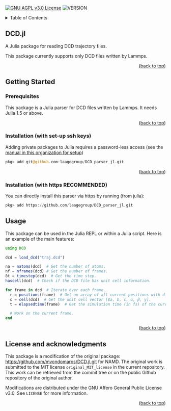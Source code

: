 <div id="top"></div>

<!-- PROJECT SHIELDS -->

[![GNU AGPL v3.0 License][license-shield]][license-url] 
![VERSION](https://img.shields.io/badge/version-0.2.2-blue)

<!-- TABLE OF CONTENTS -->

<details>
  <summary>Table of Contents</summary>
  <ol>
    <li>
      <a href="#about">DCD.jl</a>
    </li>
    <li>
      <a href="#getting-started">Getting Started</a>
      <ul>
        <li><a href="#prerequisites">Prerequisites</a></li>
        <li><a href="#installation">Installation (with set-up ssh keys)</a></li>
      </ul>
    </li>
    <li><a href="#usage">Usage</a></li>
    <li><a href="#acknowledgments">License and acknowledgments</a></li>
  </ol>
</details>

<!-- ABOUT THE PROJECT -->
<div id="about"></div>

## DCD.jl

A Julia package for reading DCD trajectory files.

This package currently supports only DCD files written by Lammps.

<p align="right">(<a href="#top">back to top</a>)</p>

<div id="getting-started"></div>

## Getting Started

<div id="prerequisites"></div>

### Prerequisites

This package is a Julia parser for DCD files written by Lammps. It needs Julia 1.5 or above.

<p align="right">(<a href="#top">back to top</a>)</p>

<div id="installation"></div>

### Installation (with set-up ssh keys)

Adding private packages to Julia requires a password-less access (see the [manual in this organization for setup](https://github.com/laagegroup/0_HowTo/blob/main/Github_beginner_guide.md#setup-a-password-less-access-over-ssh))

````julia
pkg> add git@github.com:laagegroup/DCD_parser_jl.git
````
<p align="right">(<a href="#top">back to top</a>)</p>

<div id="usage"></div>

### Installation (with https RECOMMENDED)

You can directly install this parser via https by running (from julia):
```julia
pkg> add https://github.com/laagegroup/DCD_parser_jl.git
```

## Usage

This package can be used in the Julia REPL or within a Julia script. Here is an example of the main features:

````julia
using DCD

dcd = load_dcd("traj.dcd")

na = natoms(dcd)  # Get the number of atoms.
nf = nframes(dcd) # Get the number of frames.
δt = timestep(dcd)  # Get the time step.
hascell(dcd)  # Check if the DCD file has unit cell information.

for frame in dcd  # Iterate over each frame.
  r = positions(frame)  # Get an array of all current positions with dimensions (3, na).
  c = cell(dcd)  # Get the unit cell vector [$a, b, c, α, β, γ].
  t = elapsedtime(frame)  # Get the simulation time (in fs) of the current frame.

  # Work on the current frame.
end
````
<p align="right">(<a href="#top">back to top</a>)</p>


<div id="acknowledgments"></div>

## License and acknowledgments

This package is a modification of the original package: https://github.com/mvondomaros/DCD.jl.git for NAMD. The original work is submitted to the MIT license `original_MIT_license` in the current repository. This work can be retrieved from the commit tree or on the public Github repository of the original author.

Modifications are distributed under the GNU Affero General Public License v3.0. See `LICENSE` for more information.

<p align="right">(<a href="#top">back to top</a>)</p>

<!-- MARKDOWN LINKS & IMAGES -->
<!-- https://www.markdownguide.org/basic-syntax/#reference-style-links -->
[license-shield]: https://img.shields.io/github/license/laagegroup/DCD_parser_jl.svg?style=for-the-badge
[license-url]: https://github.com/laagegroup/DCD_parser_jl/blob/main/LICENSE
